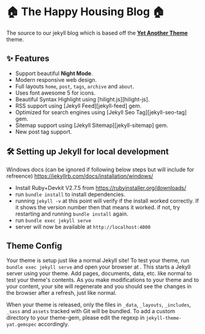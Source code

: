 <h1>🏠 The Happy Housing Blog 🏠</h1>

The source to our jekyll blog which is based off the [**Yet Another Theme**](https://github.com/jeffreytse/jekyll-theme-yat/) theme.

## ✨ Features

- Support beautiful __Night Mode__.
- Modern responsive web design.
- Full layouts `home`, `post`, `tags`, `archive` and `about`.
- Uses font awesome 5 for icons.
- Beautiful Syntax Highlight using [hilight.js][hilight-js].
- RSS support using [Jekyll Feed][jekyll-feed] gem.
- Optimized for search engines using [Jekyll Seo Tag][jekyll-seo-tag] gem.
- Sitemap support using [Jekyll Sitemap][jekyll-sitemap] gem.
- New post tag support.

## 🛠️ Setting up Jekyll for local development

Windows docs (can be ignored if following below steps but will include for refreence) https://jekyllrb.com/docs/installation/windows/

- Install Ruby+Devkit V2.7.5 from https://rubyinstaller.org/downloads/
- run `bundle install` to install dependencies.
- running `jekyll -v` at this point will verify if the install worked correctly. If it shows the version number then that means it worked. if not, try restarting and running `bundle install` again.
- run `bundle exec jekyll serve` 
- server will now be available at `http://localhost:4000`

## Theme Config

Your theme is setup just like a normal Jekyll site! To test your theme, run `bundle exec jekyll serve` and open your browser at . This starts a Jekyll server using your theme. Add pages, documents, data, etc. like normal to test your theme's contents. As you make modifications to your theme and to your content, your site will regenerate and you should see the changes in the browser after a refresh, just like normal.

When your theme is released, only the files in `_data`, `_layouts`, `_includes`, `_sass` and `assets` tracked with Git will be bundled.
To add a custom directory to your theme-gem, please edit the regexp in `jekyll-theme-yat.gemspec` accordingly.